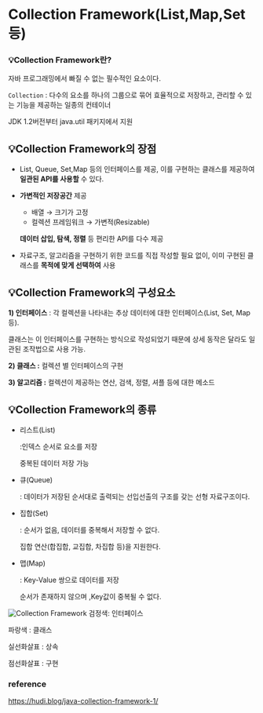 # Collection Framework(List,Map,Set 등)

### 💡Collection Framework란?

자바 프로그래밍에서 빠질 수 없는 필수적인 요소이다.

`Collection` : 다수의 요소를 하나의 그룹으로 묶어 효율적으로 저장하고, 관리할 수 있는 기능을 제공하는 일종의 컨테이너

JDK 1.2버전부터 java.util 패키지에서 지원

## 💡Collection Framework의 장점

- List, Queue, Set,Map 등의 인터페이스를 제공, 이를 구현하는 클래스를 제공하여 **일관된 API를 사용할** 수 있다.
- **가변적인 저장공간** 제공
    - 배열 → 크기가 고정
    - 컬렉션 프레임워크 → 가변적(Resizable)
    
    **데이터 삽입, 탐색, 정렬** 등 편리한 API를 다수 제공
    
- 자료구조, 알고리즘을 구현하기 위한 코드를 직접 작성할 필요 없이, 이미 구현된 클래스를 **목적에 맞게 선택하여** 사용

## 💡Collection Framework의 구성요소

**1) 인터페이스** : 각 컬렉션을 나타내는 추상 데이터에 대한 인터페이스(List, Set, Map 등). 

클래스는 이 인터페이스를 구현하는 방식으로 작성되었기 때문에 상세 동작은 달라도 일관된 조작법으로 사용 가능.

**2) 클래스 :** 컬렉션 별 인터페이스의 구현

**********************************************************************************3) 알고리즘 :********************************************************************************** 컬렉션이 제공하는 연산, 검색, 정렬, 셔플 등에 대한 메소드

## 💡Collection Framework의 종류

- 리스트(List)
    
    :인덱스 순서로 요소를 저장
    
    중복된 데이터 저장 가능
    
- 큐(Queue)
    
    : 데이터가 저장된 순서대로 출력되는 선입선출의 구조를 갖는 선형 자료구조이다.
    
- 집합(Set)
    
    : 순서가 없음, 데이터를 중복해서 저장할 수 없다.
    
    집합 연산(합집합, 교집합, 차집합 등)을 지원한다.
    
- 맵(Map)
    
    : Key-Value 쌍으로 데이터를 저장
    
    순서가 존재하지 않으며 ,Key값이 중복될 수 없다.
  
![Collection Framework](https://github.com/Tech-Stack-Tree/Tech-Stack/assets/79103761/a32c7b41-468a-4740-a48e-412f40a6206c)
검정색: 인터페이스

파랑색 : 클래스

실선화살표 : 상속

점선화살표 : 구현

### reference

https://hudi.blog/java-collection-framework-1/

